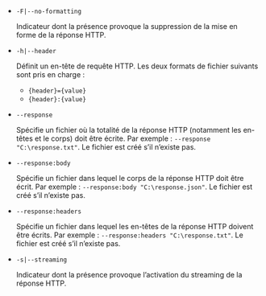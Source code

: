 * `-F|--no-formatting`

  Indicateur dont la présence provoque la suppression de la mise en forme de la réponse HTTP.

* `-h|--header`

  Définit un en-tête de requête HTTP. Les deux formats de fichier suivants sont pris en charge :

  * `{header}={value}`
  * `{header}:{value}`

* `--response`

  Spécifie un fichier où la totalité de la réponse HTTP (notamment les en-têtes et le corps) doit être écrite. Par exemple : `--response "C:\response.txt"`. Le fichier est créé s’il n’existe pas.

* `--response:body`

  Spécifie un fichier dans lequel le corps de la réponse HTTP doit être écrit. Par exemple : `--response:body "C:\response.json"`. Le fichier est créé s’il n’existe pas.

* `--response:headers`

  Spécifie un fichier dans lequel les en-têtes de la réponse HTTP doivent être écrits. Par exemple : `--response:headers "C:\response.txt"`. Le fichier est créé s’il n’existe pas.

* `-s|--streaming`

  Indicateur dont la présence provoque l’activation du streaming de la réponse HTTP.
